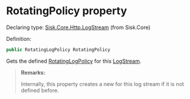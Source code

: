 <!--

Copyrights 2023 Sisk Framework - CypherPotato
Published under MIT license

!!! DO NOT EDIT THIS FILE !!!
This file was generated by a tool in the Sisk package. To edit the information in this documentation,
edit the XML documentation present in the Sisk source code.

-->


# RotatingPolicy property

Declaring type: [Sisk.Core.Http.LogStream](/read?q=/contents/spec/Sisk.Core.Http.LogStream.md) (from Sisk.Core)


Definition:

```cs
public RotatingLogPolicy RotatingPolicy
```

Gets the defined <a href="/read?q=/contents/spec/Sisk.Core.Http.RotatingLogPolicy.md">RotatingLogPolicy</a> for this <a href="/read?q=/contents/spec/Sisk.Core.Http.LogStream.md">LogStream</a>.

> **Remarks:**
>
> Internally, this property creates a new <see cref="T:Sisk.Core.Http.RotatingLogPolicy" /> for this log stream if it is not defined before.
